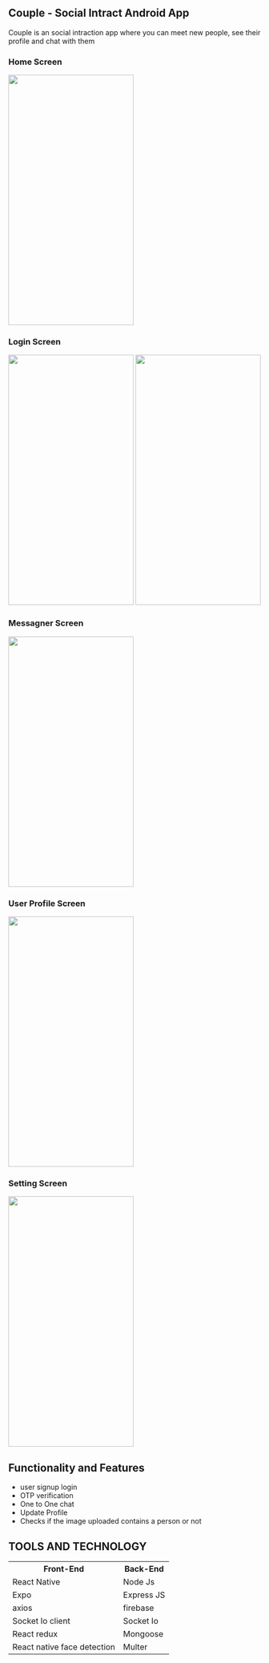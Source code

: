 <h2>Couple - Social Intract Android App</h2>
<p>Couple is an social intraction app where you can meet new people, see their profile and chat with them</p>

<h3>Home Screen</h3>
<img width="250" height="500" src="https://res.cloudinary.com/dqgbjb6pf/image/upload/v1639027579/Couple/WhatsApp_Image_2021-12-09_at_10.54.37_AM_mg3pgs.jpg" style="display:'inline'"/>

<h3>Login Screen</h3>
<img width="250" height="500" src="https://res.cloudinary.com/dqgbjb6pf/image/upload/v1639027580/Couple/WhatsApp_Image_2021-12-09_at_10.54.37_AM_2_pfbgds.jpg" style="display:'inline'"/>
<img width="250" height="500" src="https://res.cloudinary.com/dqgbjb6pf/image/upload/v1639027580/Couple/WhatsApp_Image_2021-12-09_at_10.54.37_AM_1_rt65mb.jpg" style="display:'inline'"/>


<h3>Messagner Screen</h3>
<img width="250" height="500" src="https://res.cloudinary.com/dqgbjb6pf/image/upload/v1639027580/Couple/WhatsApp_Image_2021-12-09_at_10.54.37_AM_3_g16xwz.jpg" style="display:'inline'"/>

<h3>User Profile Screen</h3>
<img width="250" height="500" src="https://res.cloudinary.com/dqgbjb6pf/image/upload/v1639027579/Couple/WhatsApp_Image_2021-12-09_at_10.54.37_AM_5_vtijr0.jpg" style="display:'inline'"/>

<h3>Setting Screen</h3>
<img width="250" height="500" src="https://res.cloudinary.com/dqgbjb6pf/image/upload/v1639027580/Couple/WhatsApp_Image_2021-12-09_at_10.54.37_AM_4_plhjmn.jpg" style="display:'inline'"/>

<h2>Functionality and Features</h2>
<ul>
  <li>user signup login</li>
  <li>OTP verification</li>
  <li>One to One chat</li>
  <li>Update Profile</li>
  <li>Checks if the image uploaded contains a person or not</li>
</ul>

<h2>TOOLS AND TECHNOLOGY</h2>
<table>
   <tr>
     <th>Front-End</th>
     <th>Back-End</th>
  </tr> 
   <tr>
     <td>React Native</td>
     <td>Node Js</td>
  </tr> 
   <tr>
     <td>Expo</td>
     <td>Express JS</td>
  </tr> 
   <tr>
     <td>axios</td>
     <td>firebase</td>
  </tr> 
   <tr>
     <td>Socket Io client</td>
     <td>Socket Io</td>
  </tr> 
   <tr>
     <td>React redux</td>
     <td>Mongoose</td>
  </tr> 
  <tr>
     <td>React native face detection</td>
     <td>Multer</td>
   </tr>
</table>
